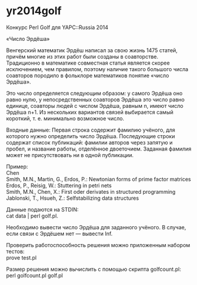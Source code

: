yr2014golf
==========

Конкурс Perl Golf для YAPC::Russia 2014

«Число Эрдёша»

Венгерский математик Эрдёш написал за свою жизнь 1475 статей, причём многие из
этих работ были созданы в соавторстве. Традиционно в математике совместная
статья является скорее исключением, чем правилом, поэтому наличие такого
большого числа соавторов породило в фольклоре математиков понятие «число Эрдёша».

Это число определяется следующим образом:
    у самого Эрдёша оно равно нулю,
    у непосредственных соавторов Эрдёша это число равно единице,
    соавторы людей с числом Эрдёша, равным n, имеют число Эрдёша n+1.
    Из нескольких вариантов связей выбирается самый короткий, т. е. минимально
    возможное число.

Входные данные:
Первая строка содержит фамилию учёного, для которого нужно определить число
Эрдёша. Последующие строки содержат список публикаций: фамилии авторов через
запятую и пробел, и название работы, отделённое двоеточием. Заданная фамилия
может не присутствовать ни в одной публикации.

Пример:  
Chen  
Smith, M.N., Martin, G., Erdos, P.: Newtonian forms of prime factor matrices  
Erdos, P., Reisig, W.: Stuttering in petri nets  
Smith, M.N., Chen, X.: First oder derivates in structured programming  
Jablonski, T., Hsueh, Z.: Selfstabilizing data structures

Данные подаются на STDIN:  
cat data | perl golf.pl.

Необходимо вывести число Эрдёша для заданного учёного. В случае, если связи с
Эрдёшем нет — вывести Inf.

Проверить работоспособность решения можно приложенным набором тестов:  
prove test.pl

Размер решения можно вычислить с помощью скрипта golfcount.pl:  
perl golfcount.pl golf.pl
